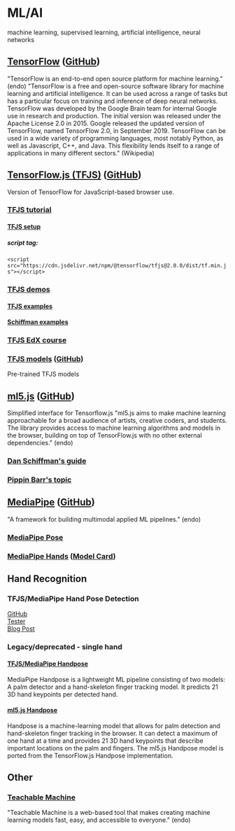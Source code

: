 # ML/AI

machine learning, supervised learning, artificial intelligence, neural networks  

## [TensorFlow](https://www.tensorflow.org/) ([GitHub](https://github.com/tensorflow/tensorflow))
"TensorFlow is an end-to-end open source platform for machine learning." (endo)
"TensorFlow is a free and open-source software library for machine learning and artificial intelligence. It can be used across a range of tasks but has a particular focus on training and inference of deep neural networks.
TensorFlow was developed by the Google Brain team for internal Google use in research and production. The initial version was released under the Apache License 2.0 in 2015. Google released the updated version of TensorFlow, named TensorFlow 2.0, in September 2019.
TensorFlow can be used in a wide variety of programming languages, most notably Python, as well as Javascript, C++, and Java. This flexibility lends itself to a range of applications in many different sectors." (Wikipedia)

## [TensorFlow.js (TFJS)](https://www.tensorflow.org/js/) ([GitHub](https://github.com/tensorflow/tfjs))
Version of TensorFlow for JavaScript-based browser use.
### [TFJS tutorial](https://www.tensorflow.org/js/tutorials)
#### [TFJS setup](https://www.tensorflow.org/js/tutorials/setup)
##### script tag:
`<script src="https://cdn.jsdelivr.net/npm/@tensorflow/tfjs@2.0.0/dist/tf.min.js"></script>`
### [TFJS demos](https://www.tensorflow.org/js/demos)
#### [TFJS examples](https://github.com/tensorflow/tfjs-examples)
#### [Schiffman examples](https://github.com/shiffman/Tensorflow-JS-Examples)
### [TFJS EdX course](https://learning.edx.org/course/course-v1:Google+WebML102+3T2021/home)
### [TFJS models](https://www.tensorflow.org/js/models) ([GitHub](https://github.com/tensorflow/tfjs-models))
Pre-trained TFJS models


## [ml5.js](https://ml5js.org/) ([GitHub](https://github.com/ml5js/ml5-library))
Simplified interface for Tensorflow.js
"ml5.js aims to make machine learning approachable for a broad audience of artists, creative coders, and students. The library provides access to machine learning algorithms and models in the browser, building on top of TensorFlow.js with no other external dependencies." (endo)
### [Dan Schiffman's guide](https://www.youtube.com/watch?v=jmznx0Q1fP0)
### [Pippin Barr's topic](https://pippinbarr.github.io/cart263/topics/ai/introducing-ml5js.html)


## [MediaPipe](https://google.github.io/mediapipe/) ([GitHub](https://github.com/google/mediapipe))
"A framework for building multimodal applied ML pipelines." (endo)
### [MediaPipe Pose](https://google.github.io/mediapipe/solutions/pose.html)
### [MediaPipe Hands](https://google.github.io/mediapipe/solutions/hands.html) ([Model Card](https://drive.google.com/file/d/1-rmIgTfuCbBPW_IFHkh3f0-U_lnGrWpg/view))

## Hand Recognition
### TFJS/MediaPipe Hand Pose Detection
[GitHub](https://github.com/tensorflow/tfjs-models/tree/master/hand-pose-detection)  
[Tester](https://storage.googleapis.com/tfjs-models/demos/hand-pose-detection/index.html?model=mediapipe_hands)  
[Blog Post](https://blog.tensorflow.org/2021/11/3D-handpose.html)  
### Legacy/deprecated - single hand
#### [TFJS/MediaPipe Handpose](https://github.com/tensorflow/tfjs-models/tree/master/handpose)
MediaPipe Handpose is a lightweight ML pipeline consisting of two models: A palm detector and a hand-skeleton finger tracking model. It predicts 21 3D hand keypoints per detected hand.
#### [ml5.js Handpose](https://learn.ml5js.org/#/reference/handpose)
Handpose is a machine-learning model that allows for palm detection and hand-skeleton finger tracking in the browser. It can detect a maximum of one hand at a time and provides 21 3D hand keypoints that describe important locations on the palm and fingers.
The ml5.js Handpose model is ported from the TensorFlow.js Handpose implementation.



## Other
### [Teachable Machine](https://teachablemachine.withgoogle.com/)
"Teachable Machine is a web-based tool that makes creating machine learning models fast, easy, and accessible to everyone." (endo)
